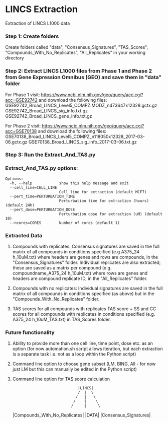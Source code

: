 # LINCS Extraction
 Extraction of LINCS L1000 data

### Step 1: Create folders
Create folders called "data", "Consensus_Signatures", "TAS_Scores", "Compounds_With_No_Replicates", "All_Replicates" in your working directory

### Step 2: Extract LINCS L1000 files from Phase 1 and Phase 2 from Gene Expression Omnibus (GEO) and save them in "data" folder
For Phase 1 visit:
https://www.ncbi.nlm.nih.gov/geo/query/acc.cgi?acc=GSE92742
and download the following files:
GSE92742_Broad_LINCS_Level5_COMPZ.MODZ_n473647x12328.gctx.gz
GSE92742_Broad_LINCS_sig_info.txt.gz
GSE92742_Broad_LINCS_gene_info.txt.gz

For Phase 2 visit:
https://www.ncbi.nlm.nih.gov/geo/query/acc.cgi?acc=GSE70138
and download the following files:
GSE70138_Broad_LINCS_Level5_COMPZ_n118050x12328_2017-03-06.gctx.gz
GSE70138_Broad_LINCS_sig_info_2017-03-06.txt.gz

### Step 3: Run the Extract_And_TAS.py

### Extract_And_TAS.py options:

```
Options:
  -h, --help            show this help message and exit
  --cell_line=CELL_LINE
                        Cell line for extraction (default MCF7)
  --pert_time=PERTURBATION_TIME
                        Perturbation time for extraction (hours) (default 24h)
  --pert_dose=PERTURBATION_DOSE
                        Perturbation dose for extraction (uM) (default 10)
  --ncores=CORES        Number of cores (default 1)
 ```
  
 ### Extracted Data
 1. Compounds with replicates: 
Consensus signatures are saved in the full matrix of all compounds in conditions specified (e.g A375_24 h_10uM.txt) where headers are genes and rows are compounds, in the "Consensus_Signatures" folder.
Individual replicates are also extracted; these are saved as a matrix per compound (e.g. compoundname_A375_24 h_10uM.txt) where rows are genes and headers are compound replicate ID, in the "All_Replicates" folder.

2. Compounds with no replicates:
Individual signatures are saved in the full matrix of all compounds in conditions specified (as above) but in the "Compounds_With_No_Replicates" folder.

3. TAS scores for all compounds with replicates
TAS score + SS and CC scores for all compounds with replicates in conditions specified (e.g. A375_24 h_10uM_TAS.txt) in TAS_Scores folder.

### Future functionality
1. Ability to provide more than one cell line, time point, dose etc. as an option (for now automation.sh script allows iteration, but each extraction is a separate task i.e. not as a loop within the Python script)
2. Command line option to choose gene subset (LM, BING, All - for now just LM but this can manually be edited in the Python script)
3. Command line option for TAS score calculation



                           
                                    |LINCS|
                                    /  |  \
                                   /   |   \
                                  /    |    \
                                 /     |     \
    |Compounds_With_No_Replicates|   |DATA|  |Consensus_Signatures|
                                    
                           
